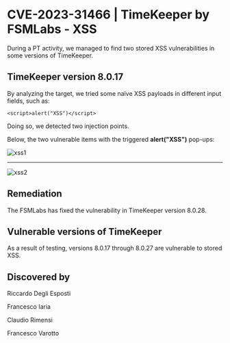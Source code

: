 # CVE-2023-31466 | TimeKeeper by FSMLabs - XSS

During a PT activity, we managed to find two stored XSS vulnerabilities in some versions of TimeKeeper.


## TimeKeeper version 8.0.17

By analyzing the target, we tried some naïve XSS payloads in different input fields, such as:

```
<script>alert("XSS")</script>
```

Doing so, we detected two injection points. 

Below, the two vulnerable items with the triggered **alert("XSS")** pop-ups:

![xss1](https://github.com/CapgeminiCisRedTeam/Disclosure/assets/132057950/8b4cff83-ae4b-4d02-98d2-deb8fa46ae3d)

---
  
![xss2](https://github.com/CapgeminiCisRedTeam/Disclosure/assets/132057950/3203cf09-e886-4637-a222-5d81c5749f16)

  
## Remediation

The FSMLabs has fixed the vulnerability in TimeKeeper version 8.0.28.

## Vulnerable versions of TimeKeeper

As a result of testing, versions 8.0.17 through 8.0.27 are vulnerable to stored XSS.


## Discovered by

Riccardo Degli Esposti

Francesco Iaria

Claudio Rimensi

Francesco Varotto
